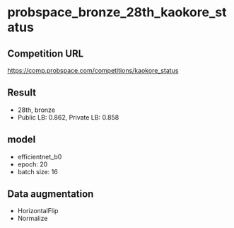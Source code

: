 # probspace_bronze_28th_kaokore_status

## Competition URL
https://comp.probspace.com/competitions/kaokore_status

## Result
- 28th, bronze
- Public LB: 0.862, Private LB: 0.858

## model
- efficientnet_b0
- epoch: 20
- batch size: 16

## Data augmentation
- HorizontalFlip
- Normalize
